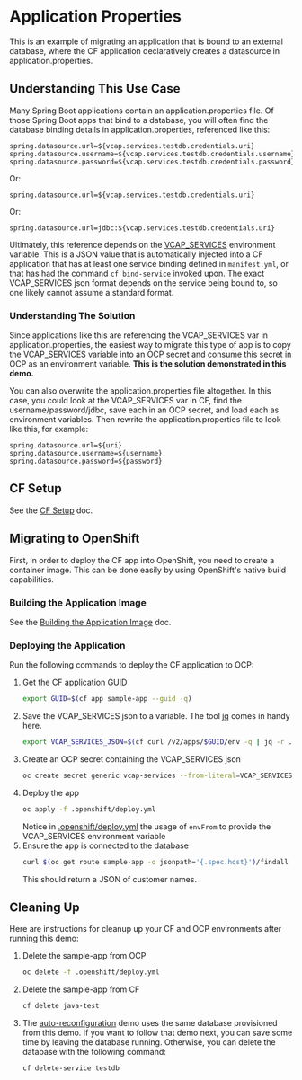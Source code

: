 # Application Properties
This is an example of migrating an application that is bound to an external database, where the CF application declaratively creates a datasource in application.properties.

## Understanding This Use Case
Many Spring Boot applications contain an application.properties file. Of those Spring Boot apps that bind to a database, you will often find the database binding details in application.properties, referenced like this:
```
spring.datasource.url=${vcap.services.testdb.credentials.uri}
spring.datasource.username=${vcap.services.testdb.credentials.username}
spring.datasource.password=${vcap.services.testdb.credentials.password}
```
Or:
```
spring.datasource.url=${vcap.services.testdb.credentials.uri}
```
Or:
```
spring.datasource.url=jdbc:${vcap.services.testdb.credentials.uri}
```

Ultimately, this reference depends on the [VCAP_SERVICES](https://docs.cloudfoundry.org/devguide/deploy-apps/environment-variable.html#VCAP-SERVICES) environment variable. This is a JSON value that is automatically injected into a CF application that has at least one service binding defined in `manifest.yml`, or that has had the command `cf bind-service` invoked upon. The exact VCAP_SERVICES json format depends on the service being bound to, so one likely cannot assume a standard format.

### Understanding The Solution
Since applications like this are referencing the VCAP_SERVICES var in application.properties, the easiest way to migrate this type of app is to copy the VCAP_SERVICES variable into an OCP secret and consume this secret in OCP as an environment variable. **This is the solution demonstrated in this demo.**

You can also overwrite the application.properties file altogether. In this case, you could look at the VCAP_SERVICES var in CF, find the username/password/jdbc, save each in an OCP secret, and load each as environment variables. Then rewrite the application.properties file to look like this, for example:
```
spring.datasource.url=${uri}
spring.datasource.username=${username}
spring.datasource.password=${password}
```

## CF Setup
See the [CF Setup](../common/cf-setup.md) doc.

## Migrating to OpenShift
First, in order to deploy the CF app into OpenShift, you need to create a container image. This can be done easily by using OpenShift's native build capabilities.

### Building the Application Image
See the [Building the Application Image](../common/build-application-image.md) doc.

### Deploying the Application
Run the following commands to deploy the CF application to OCP:
1. Get the CF application GUID
   ```bash
   export GUID=$(cf app sample-app --guid -q)
   ```
1. Save the VCAP_SERVICES json to a variable. The tool [jq](https://github.com/stedolan/jq) comes in handy here.
   ```bash
   export VCAP_SERVICES_JSON=$(cf curl /v2/apps/$GUID/env -q | jq -r .system_env_json.VCAP_SERVICES)
   ```
1. Create an OCP secret containing the VCAP_SERVICES json
   ```bash
   oc create secret generic vcap-services --from-literal=VCAP_SERVICES="$VCAP_SERVICES_JSON"
   ```
1. Deploy the app
   ```bash
   oc apply -f .openshift/deploy.yml
   ```
   Notice in [.openshift/deploy.yml](./.openshift/deploy.yml) the usage of `envFrom` to provide the VCAP_SERVICES environment variable
1. Ensure the app is connected to the database
   ```bash
   curl $(oc get route sample-app -o jsonpath='{.spec.host}')/findall
   ```
   This should return a JSON of customer names.

## Cleaning Up
Here are instructions for cleanup up your CF and OCP environments after running this demo:
1. Delete the sample-app from OCP
   ```bash
   oc delete -f .openshift/deploy.yml
   ```
1. Delete the sample-app from CF
   ```bash
   cf delete java-test
   ```
1. The [auto-reconfiguration](../auto-reconfiguration) demo uses the same database provisioned from this demo. If you want to follow that demo next, you can save some time by leaving the database running. Otherwise, you can delete the database with the following command:
   ```bash
   cf delete-service testdb
   ```